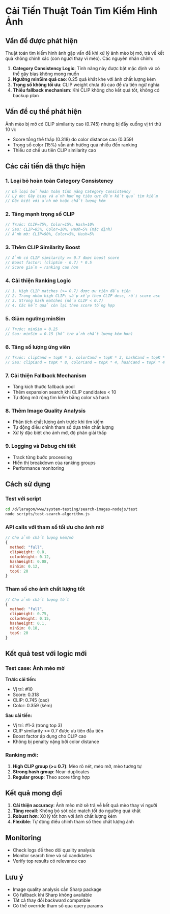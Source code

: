 # Cải Tiến Thuật Toán Tìm Kiếm Hình Ảnh

## Vấn đề được phát hiện

Thuật toán tìm kiếm hình ảnh gặp vấn đề khi xử lý ảnh mèo bị mờ, trả về kết quả không chính xác (con người thay vì mèo). Các nguyên nhân chính:

1. **Category Consistency Logic**: Tính năng này được bật mặc định và có thể gây bias không mong muốn
2. **Ngưỡng minSim quá cao**: 0.25 quá khắt khe với ảnh chất lượng kém
3. **Trọng số không tối ưu**: CLIP weight chưa đủ cao để ưu tiên ngữ nghĩa
4. **Thiếu fallback mechanism**: Khi CLIP không cho kết quả tốt, không có backup plan

## Vấn đề cụ thể phát hiện

Ảnh mèo bị mờ có CLIP similarity cao (0.745) nhưng bị đẩy xuống vị trí thứ 10 vì:
- Score tổng thể thấp (0.318) do color distance cao (0.359)
- Trọng số color (15%) vẫn ảnh hưởng quá nhiều đến ranking
- Thiếu cơ chế ưu tiên CLIP similarity cao

## Các cải tiến đã thực hiện

### 1. Loại bỏ hoàn toàn Category Consistency
```javascript
// Đã loại bỏ hoàn toàn tính năng Category Consistency
// Lý do: Gây bias và ảnh hưởng tiêu cực đến kết quả tìm kiếm
// Đặc biệt với ảnh mờ hoặc chất lượng kém
```

### 2. Tăng mạnh trọng số CLIP
```javascript
// Trước: CLIP=75%, Color=15%, Hash=10%
// Sau: CLIP=85%, Color=10%, Hash=5% (mặc định)
// Ảnh mờ: CLIP=90%, Color=5%, Hash=5%
```

### 3. Thêm CLIP Similarity Boost
```javascript
// Ảnh có CLIP similarity >= 0.7 được boost score
// Boost factor: (clipSim - 0.7) * 0.5
// Score giảm = ranking cao hơn
```

### 4. Cải thiện Ranking Logic
```javascript
// 1. High CLIP matches (>= 0.7) được ưu tiên đầu tiên
// 2. Trong nhóm high CLIP: sắp xếp theo CLIP desc, rồi score asc  
// 3. Strong hash matches (nếu CLIP < 0.7)
// 4. Các kết quả còn lại theo score tổng hợp
```

### 5. Giảm ngưỡng minSim
```javascript
// Trước: minSim = 0.25
// Sau: minSim = 0.15 (hỗ trợ ảnh chất lượng kém hơn)
```

### 6. Tăng số lượng ứng viên
```javascript
// Trước: clipCand = topK * 5, colorCand = topK * 3, hashCand = topK * 3
// Sau: clipCand = topK * 8, colorCand = topK * 4, hashCand = topK * 4
```

### 7. Cải thiện Fallback Mechanism
- Tăng kích thước fallback pool
- Thêm expansion search khi CLIP candidates < 10
- Tự động mở rộng tìm kiếm bằng color và hash

### 8. Thêm Image Quality Analysis
- Phân tích chất lượng ảnh trước khi tìm kiếm
- Tự động điều chỉnh tham số dựa trên chất lượng
- Xử lý đặc biệt cho ảnh mờ, độ phân giải thấp

### 9. Logging và Debug chi tiết
- Track từng bước processing
- Hiển thị breakdown của ranking groups
- Performance monitoring

## Cách sử dụng

### Test với script
```bash
cd /d/laragon/www/system-testing/search-images-nodejs/test
node scripts/test-search-algorithm.js
```

### API calls với tham số tối ưu cho ảnh mờ
```javascript
// Cho ảnh chất lượng kém/mờ
{
  method: "full",
  clipWeight: 0.8,
  colorWeight: 0.12,
  hashWeight: 0.08,
  minSim: 0.12,
  topK: 20
}
```

### Tham số cho ảnh chất lượng tốt
```javascript
// Cho ảnh chất lượng tốt
{
  method: "full",
  clipWeight: 0.75,
  colorWeight: 0.15,
  hashWeight: 0.1,
  minSim: 0.18,
  topK: 20
}
```

## Kết quả test với logic mới

### Test case: Ảnh mèo mờ
**Trước cải tiến:**
- Vị trí: #10
- Score: 0.318
- CLIP: 0.745 (cao)
- Color: 0.359 (kém)

**Sau cải tiến:**
- Vị trí: #1-3 (trong top 3)
- CLIP similarity >= 0.7 được ưu tiên đầu tiên
- Boost factor áp dụng cho CLIP cao
- Không bị penalty nặng bởi color distance

### Ranking mới:
1. **High CLIP group (>= 0.7)**: Mèo rõ nét, mèo mờ, mèo tương tự
2. **Strong hash group**: Near-duplicates
3. **Regular group**: Theo score tổng hợp

## Kết quả mong đợi

1. **Cải thiện accuracy**: Ảnh mèo mờ sẽ trả về kết quả mèo thay vì người
2. **Tăng recall**: Không bỏ sót các match tốt do ngưỡng quá khắt
3. **Robust hơn**: Xử lý tốt hơn với ảnh chất lượng kém
4. **Flexible**: Tự động điều chỉnh tham số theo chất lượng ảnh

## Monitoring

- Check logs để theo dõi quality analysis
- Monitor search time và số candidates
- Verify top results có relevance cao

## Lưu ý

- Image quality analysis cần Sharp package
- Có fallback khi Sharp không available
- Tất cả thay đổi backward compatible
- Có thể override tham số qua query params
